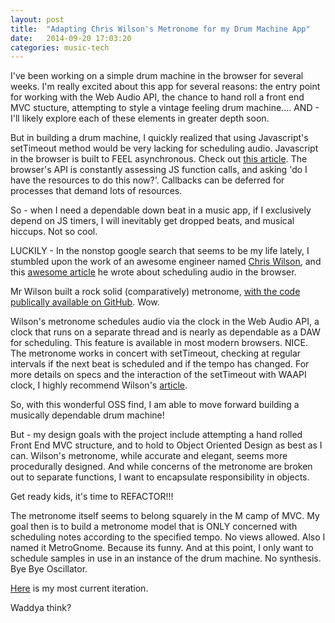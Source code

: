 ```yaml
---
layout: post
title:  "Adapting Chris Wilson's Metronome for my Drum Machine App"
date:   2014-09-20 17:03:20
categories: music-tech
---
```


I've been working on a simple drum machine in the browser for several weeks. I'm really excited about this app for several reasons: the entry point for working with the Web Audio API, the chance to hand roll a front end MVC stucture, attempting to style a vintage feeling drum machine.... 
AND - I'll likely explore each of these elements in greater depth soon. 

But in building a drum machine, I quickly realized that using Javascript's setTimeout method would be very lacking for scheduling audio. Javascript in the browser is built to FEEL asynchronous. Check out [this article](http://ejohn.org/blog/how-javascript-timers-work/). The browser's API is constantly assessing JS function calls, and asking 'do I have the resources to do this now?'. Callbacks can be deferred for processes that demand lots of resources. 

So - when I need a dependable down beat in a music app, if I exclusively depend on JS timers, I will inevitably get dropped beats, and musical hiccups. 
Not so cool. 

LUCKILY - 
In the nonstop google search that seems to be my life lately, I stumbled upon the work of an awesome engineer named [Chris Wilson](http://cwilso.com/), and this [awesome article](http://www.html5rocks.com/en/tutorials/audio/scheduling/) he wrote about scheduling audio in the browser. 

Mr Wilson built a rock solid (comparatively) metronome, [with the code publically available on GitHub](https://github.com/cwilso/metronome). Wow. 

Wilson's metronome schedules audio via the clock in the Web Audio API, a clock that runs on a separate thread and is nearly as dependable as a DAW for scheduling. This feature is available in most modern browsers. NICE. The metronome works in concert with setTimeout, checking at regular intervals if the next beat is scheduled and if the tempo has changed. For more details on specs and the interaction of the setTimeout with WAAPI clock, I highly recommend Wilson's [article](http://www.html5rocks.com/en/tutorials/audio/scheduling/). 

So, with this wonderful OSS find, I am able to move forward building a musically dependable drum machine! 

But -  my design goals with the project include attempting a hand rolled Front End MVC structure, and to hold to Object Oriented Design as best as I can. Wilson's metronome, while accurate and elegant, seems more procedurally designed. And while concerns of the metronome are broken out to separate functions, I want to encapsulate responsibility in objects. 

Get ready kids, it's time to REFACTOR!!!

The metronome itself seems to belong squarely in the M camp of MVC. My goal then is to build a metronome model that is ONLY concerned with scheduling notes according to the specified tempo. No views allowed. Also I named it MetroGnome. Because its funny. And at this point, I only want to schedule samples in use in an instance of the drum machine. No synthesis. Bye Bye Oscillator. 

[Here](https://github.com/avifoxi/browser-drum-machine/blob/master/app/assets/javascripts/models/metronome.js) is my most current iteration.

Waddya think?
 




